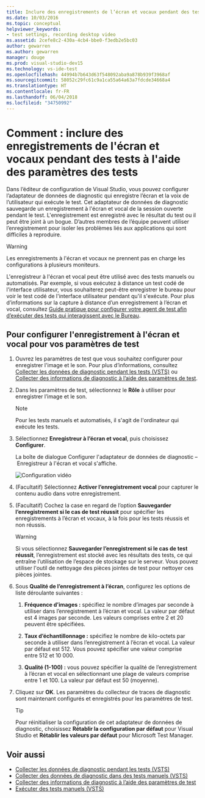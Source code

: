 ```yaml
---
title: Inclure des enregistrements de l’écran et vocaux pendant des tests à l’aide des paramètres de test dans Visual Studio
ms.date: 10/03/2016
ms.topic: conceptual
helpviewer_keywords:
- test settings, recording desktop video
ms.assetid: 2cefe8c2-430a-4cb4-bbe0-f3edb2e5bc03
author: gewarren
ms.author: gewarren
manager: douge
ms.prod: visual-studio-dev15
ms.technology: vs-ide-test
ms.openlocfilehash: 44994b7b643d63f548092aba9a878b939f3968af
ms.sourcegitcommit: 58052c29fc61c9a1ca55a64a63a7fdcde34668a4
ms.translationtype: HT
ms.contentlocale: fr-FR
ms.lasthandoff: 06/04/2018
ms.locfileid: "34750992"
---
```

# <a name="how-to-include-recordings-of-the-screen-and-voice-during-tests-using-test-settings"></a>Comment : inclure des enregistrements de l'écran et vocaux pendant des tests à l'aide des paramètres des tests

Dans l’éditeur de configuration de Visual Studio, vous pouvez configurer l’adaptateur de données de diagnostic qui enregistre l’écran et la voix de l’utilisateur qui exécute le test. Cet adaptateur de données de diagnostic sauvegarde un enregistrement à l'écran et vocal de la session ouverte pendant le test. L'enregistrement est enregistré avec le résultat du test ou il peut être joint à un bogue. D’autres membres de l’équipe peuvent utiliser l’enregistrement pour isoler les problèmes liés aux applications qui sont difficiles à reproduire.

> [!WARNING]
> Les enregistrements à l'écran et vocaux ne prennent pas en charge les configurations à plusieurs moniteurs.

L'enregistreur à l'écran et vocal peut être utilisé avec des tests manuels ou automatisés. Par exemple, si vous exécutez à distance un test codé de l'interface utilisateur, vous souhaiterez peut-être enregistrer le bureau pour voir le test codé de l'interface utilisateur pendant qu'il s'exécute. Pour plus d’informations sur la capture à distance d’un enregistrement à l’écran et vocal, consultez [Guide pratique pour configurer votre agent de test afin d’exécuter des tests qui interagissent avec le Bureau](../test/how-to-set-up-your-test-agent-to-run-tests-that-interact-with-the-desktop.md).

## <a name="to-configure-screen-and-voice-recording-for-your-test-settings"></a>Pour configurer l'enregistrement à l'écran et vocal pour vos paramètres de test

1.  Ouvrez les paramètres de test que vous souhaitez configurer pour enregistrer l'image et le son. Pour plus d’informations, consultez [Collecter les données de diagnostic pendant les tests (VSTS)](/vsts/manual-test/collect-diagnostic-data) ou [Collecter des informations de diagnostic à l’aide des paramètres de test](../test/collect-diagnostic-information-using-test-settings.md).

2.  Dans les paramètres de test, sélectionnez le **Rôle** à utiliser pour enregistrer l’image et le son.

    > [!NOTE]
    > Pour les tests manuels et automatisés, il s'agit de l'ordinateur qui exécute les tests.

3.  Sélectionnez **Enregistreur à l’écran et vocal**, puis choisissez **Configurer**.

     La boîte de dialogue Configurer l'adaptateur de données de diagnostic – Enregistreur à l'écran et vocal s'affiche.

     ![Configuration vidéo](../test/media/testsettingvideoconfiggdr.png)

4.  (Facultatif) Sélectionnez **Activer l’enregistrement vocal** pour capturer le contenu audio dans votre enregistrement.

5.  (Facultatif) Cochez la case en regard de l’option **Sauvegarder l’enregistrement si le cas de test réussit** pour spécifier les enregistrements à l’écran et vocaux, à la fois pour les tests réussis et non réussis.

    > [!WARNING]
    > Si vous sélectionnez **Sauvegarder l’enregistrement si le cas de test réussit**, l’enregistrement est stocké avec les résultats des tests, ce qui entraîne l’utilisation de l’espace de stockage sur le serveur. Vous pouvez utiliser l'outil de nettoyage des pièces jointes de test pour nettoyer ces pièces jointes.

6.  Sous **Qualité de l’enregistrement à l’écran**, configurez les options de liste déroulante suivantes :

    1.  **Fréquence d’images :** spécifiez le nombre d’images par seconde à utiliser dans l’enregistrement à l’écran et vocal. La valeur par défaut est 4 images par seconde. Les valeurs comprises entre 2 et 20 peuvent être spécifiées.

    2.  **Taux d’échantillonnage :** spécifiez le nombre de kilo-octets par seconde à utiliser dans l’enregistrement à l’écran et vocal. La valeur par défaut est 512. Vous pouvez spécifier une valeur comprise entre 512 et 10 000.

    3.  **Qualité (1-100) :** vous pouvez spécifier la qualité de l’enregistrement à l’écran et vocal en sélectionnant une plage de valeurs comprise entre 1 et 100. La valeur par défaut est 50 (moyenne).

7.  Cliquez sur **OK**. Les paramètres du collecteur de traces de diagnostic sont maintenant configurés et enregistrés pour les paramètres de test.

    > [!TIP]
    > Pour réinitialiser la configuration de cet adaptateur de données de diagnostic, choisissez **Rétablir la configuration par défaut** pour Visual Studio et **Rétablir les valeurs par défaut** pour Microsoft Test Manager.

## <a name="see-also"></a>Voir aussi

- [Collecter les données de diagnostic pendant les tests (VSTS)](/vsts/manual-test/collect-diagnostic-data)
- [Collecter des données de diagnostic dans des tests manuels (VSTS)](/vsts/manual-test/mtm/collect-more-diagnostic-data-in-manual-tests)
- [Collecter des informations de diagnostic à l’aide des paramètres de test](../test/collect-diagnostic-information-using-test-settings.md)
- [Exécuter des tests manuels (VSTS)](/vsts/manual-test/getting-started/run-manual-tests)